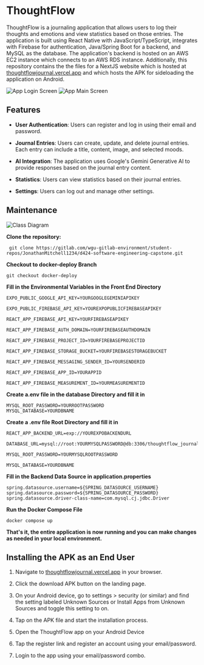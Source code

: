 # ThoughtFlow

ThoughtFlow is a journaling application that allows users to log their thoughts and emotions and view statistics based on those entries. The application is built using React Native with JavaScript/TypeScript, integrates with Firebase for authentication, Java/Spring Boot for a backend, and MySQL as the database. The application's backend is hosted on an AWS EC2 instance which connects to an AWS RDS instance. Additionally, this repository contains the the files for a NextJS website which is hosted at [thoughtflowjournal.vercel.app](/wgu-gitlab-environment/student-repos/JonathanMitchell1234/d424-software-engineering-capstone/-/blob/working-branch/thoughtflowjournal.vercel.app) and which hosts the APK for sideloading the application on Android.

![App Login Screen](https://github.com/user-attachments/assets/26e84835-e986-4283-bc6b-6ac51175a981)   ![App Main Screen](https://github.com/user-attachments/assets/10ec69c5-7314-475d-b611-6fe18457778f)



## [](#features)Features

-   **User Authentication**: Users can register and log in using their email and password.
    
-   **Journal Entries**: Users can create, update, and delete journal entries. Each entry can include a title, content, image, and selected moods.
    
-   **AI Integration**: The application uses Google's Gemini Generative AI to provide responses based on the journal entry content.
    
-   **Statistics**: Users can view statistics based on their journal entries.
    
-   **Settings**: Users can log out and manage other settings.
    

## [](#maintenance)Maintenance

![Class Diagram](https://github.com/user-attachments/assets/0a6491a4-af04-45cf-8129-2bc22448cfd0)


**Clone the repository:**

```
 git clone https://gitlab.com/wgu-gitlab-environment/student-repos/JonathanMitchell1234/d424-software-engineering-capstone.git
```

**Checkout to docker-deploy Branch**

    git checkout docker-deploy

**Fill in the Environmental Variables in the Front End Directory**

    EXPO_PUBLIC_GOOGLE_API_KEY=YOURGOOGLEGEMINIAPIKEY

    EXPO_PUBLIC_FIREBASE_API_KEY=YOUREXPOPUBLICFIREBASEAPIKEY

    REACT_APP_FIREBASE_API_KEY=YOURFIREBASEAPIKEY
    
    REACT_APP_FIREBASE_AUTH_DOMAIN=YOURFIREBASEAUTHDOMAIN
    
    REACT_APP_FIREBASE_PROJECT_ID=YOURFIREBASEPROJECTID
    
    REACT_APP_FIREBASE_STORAGE_BUCKET=YOURFIREBASESTORAGEBUCKET
    
    REACT_APP_FIREBASE_MESSAGING_SENDER_ID=YOURSENDERID
    
    REACT_APP_FIREBASE_APP_ID=YOURAPPID
    
    REACT_APP_FIREBASE_MEASUREMENT_ID=YOURMEASUREMENTID


**Create a.env file in the database Directory and fill it in**

    MYSQL_ROOT_PASSWORD=YOURROOTPASSWORD
    MYSQL_DATABASE=YOURDBNAME

**Create a .env file Root Directory and fill it in**

    REACT_APP_BACKEND_URL=exp://YOUREXPOBACKENDURL
    
    DATABASE_URL=mysql://root:YOURMYSQLPASSWORD@db:3306/thoughtflow_journal_db
    
    MYSQL_ROOT_PASSWORD=YOURMYSQLROOTPASSWORD
    
    MYSQL_DATABASE=YOURDBNAME

**Fill in the Backend Data Source in application.properties**

    spring.datasource.username=${SPRING_DATASOURCE_USERNAME}
    spring.datasource.password=${SPRING_DATASOURCE_PASSWORD}
    spring.datasource.driver-class-name=com.mysql.cj.jdbc.Driver

**Run the Docker Compose File**

    docker compose up

**That's it, the entire application is now running and you can make changes as needed in your local environment.**

## [](#installing-the-apk-as-an-end-user)Installing the APK as an End User

1.  Navigate to [thoughtflowjournal.vercel.app](/wgu-gitlab-environment/student-repos/JonathanMitchell1234/d424-software-engineering-capstone/-/blob/working-branch/thoughtflowjournal.vercel.app) in your browser.
    
2.  Click the download APK button on the landing page.
    
3.  On your Android device, go to settings > security (or similar) and find the setting labeled Unknown Sources or Install Apps from Unknown Sources and toggle this setting to on.
    
4.  Tap on the APK file and start the installation process.
    
5.  Open the ThoughtFlow app on your Android Device
    
6.  Tap the register link and register an account using your email/password.
    
7.  Login to the app using your email/password combo.
